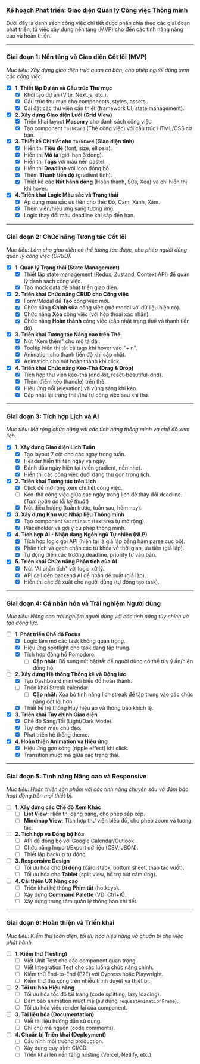 ### **Kế hoạch Phát triển: Giao diện Quản lý Công việc Thông minh**

Dưới đây là danh sách công việc chi tiết được phân chia theo các giai đoạn phát triển, từ việc xây dựng nền tảng (MVP) cho đến các tính năng nâng cao và hoàn thiện.

---

### **Giai đoạn 1: Nền tảng và Giao diện Cốt lõi (MVP)**

_Mục tiêu: Xây dựng giao diện trực quan cơ bản, cho phép người dùng xem các công việc._

- [x] **1. Thiết lập Dự án và Cấu trúc Thư mục**
  - [x] Khởi tạo dự án (Vite, Next.js, etc.).
  - [x] Cấu trúc thư mục cho components, styles, assets.
  - [x] Cài đặt các thư viện cần thiết (framework UI, state management).
- [x] **2. Xây dựng Giao diện Lưới (Grid View)**
  - [x] Triển khai layout **Masonry** cho danh sách công việc.
  - [x] Tạo component `TaskCard` (Thẻ công việc) với cấu trúc HTML/CSS cơ bản.
- [x] **3. Thiết kế Chi tiết cho `TaskCard` (Giao diện tĩnh)**
  - [x] Hiển thị **Tiêu đề** (font, size, ellipsis).
  - [x] Hiển thị **Mô tả** (giới hạn 3 dòng).
  - [x] Hiển thị **Tags** với màu nền pastel.
  - [x] Hiển thị **Deadline** với icon đồng hồ.
  - [x] Thêm **Thanh tiến độ** (gradient tĩnh).
  - [x] Thiết kế các **Nút hành động** (Hoàn thành, Sửa, Xóa) và chỉ hiển thị khi hover.
- [x] **4. Triển khai Logic Màu sắc và Trạng thái**
  - [x] Áp dụng màu sắc ưu tiên cho thẻ: Đỏ, Cam, Xanh, Xám.
  - [x] Thêm viền/hiệu ứng sáng tương ứng.
  - [x] Logic thay đổi màu deadline khi sắp đến hạn.

---

### **Giai đoạn 2: Chức năng Tương tác Cốt lõi**

_Mục tiêu: Làm cho giao diện có thể tương tác được, cho phép người dùng quản lý công việc (CRUD)._

- [x] **1. Quản lý Trạng thái (State Management)**
  - [x] Thiết lập state management (Redux, Zustand, Context API) để quản lý danh sách công việc.
  - [x] Tạo mock data để phát triển giao diện.
- [x] **2. Triển khai Chức năng CRUD cho Công việc**
  - [x] Form/Modal để **Tạo** công việc mới.
  - [x] Chức năng **Chỉnh sửa** công việc (mở modal với dữ liệu hiện có).
  - [x] Chức năng **Xóa** công việc (với hộp thoại xác nhận).
  - [x] Chức năng **Hoàn thành** công việc (cập nhật trạng thái và thanh tiến độ).
- [x] **3. Triển khai Tương tác Nâng cao trên Thẻ**
  - [x] Nút "Xem thêm" cho mô tả dài.
  - [x] Tooltip hiển thị tất cả tags khi hover vào "+ n".
  - [x] Animation cho thanh tiến độ khi cập nhật.
  - [x] Animation cho nút hoàn thành khi click.
- [x] **4. Triển khai Chức năng Kéo-Thả (Drag & Drop)**
  - [x] Tích hợp thư viện kéo-thả (dnd-kit, react-beautiful-dnd).
  - [x] Thêm điểm kéo (handle) trên thẻ.
  - [x] Hiệu ứng nổi (elevation) và vùng sáng khi kéo.
  - [x] Cập nhật lại trạng thái/thứ tự công việc sau khi thả.

---

### **Giai đoạn 3: Tích hợp Lịch và AI**

_Mục tiêu: Mở rộng chức năng với các tính năng thông minh và chế độ xem lịch._

- [x] **1. Xây dựng Giao diện Lịch Tuần**
  - [x] Tạo layout 7 cột cho các ngày trong tuần.
  - [x] Header hiển thị tên ngày và ngày.
  - [x] Đánh dấu ngày hiện tại (viền gradient, nền nhẹ).
  - [x] Hiển thị các công việc dưới dạng thu gọn trong lịch.
- [x] **2. Triển khai Tương tác trên Lịch**
  - [x] Click để mở rộng xem chi tiết công việc.
  - [ ] Kéo-thả công việc giữa các ngày trong lịch để thay đổi deadline. (_Tạm hoãn do lỗi kỹ thuật_)
  - [x] Nút điều hướng (tuần trước, tuần sau, hôm nay).
- [x] **3. Xây dựng Khu vực Nhập liệu Thông minh**
  - [x] Tạo component `SmartInput` (textarea tự mở rộng).
  - [x] Placeholder và gợi ý cú pháp thông minh.
- [x] **4. Tích hợp AI - Nhận dạng Ngôn ngữ Tự nhiên (NLP)**
  - [x] Tích hợp logic gọi API (hiện tại là giả lập bằng hàm parse cục bộ).
  - [x] Phân tích và gạch chân các từ khóa về thời gian, ưu tiên (giả lập).
  - [x] Tự động điền các trường deadline, priority từ văn bản.
- [x] **5. Triển khai Chức năng Phân tích của AI**
  - [x] Nút "AI phân tích" với logic xử lý.
  - [x] API call đến backend AI để nhận đề xuất (giả lập).
  - [x] Hiển thị các đề xuất cho người dùng (tự động tạo task).

---

### **Giai đoạn 4: Cá nhân hóa và Trải nghiệm Người dùng**

_Mục tiêu: Nâng cao trải nghiệm người dùng với các tính năng tùy chỉnh và tạo động lực._

- [ ] **1. Phát triển Chế độ Focus**
  - [x] Logic làm mờ các task không quan trọng.
  - [x] Hiệu ứng spotlight cho task đang tập trung.
  - [x] Tích hợp đồng hồ Pomodoro.
    - [ ] **Cập nhật:** Bổ sung nút bật/tắt để người dùng có thể tùy ý ẩn/hiện đồng hồ.
- [ ] **2. Xây dựng Hệ thống Thống kê và Động lực**
  -   [x] Tạo Dashboard mini với biểu đồ hoàn thành.
  -   [ ] ~~Triển khai Streak calendar.~~
    - [ ] **Cập nhật:** Xóa bỏ tính năng lịch streak để tập trung vào các chức năng cốt lõi hơn.
  -   [x] Thiết kế hệ thống Huy hiệu ảo và thông báo khích lệ.
- [x] **3. Triển khai Tùy chỉnh Giao diện**
  - [x] Chế độ Sáng/Tối (Light/Dark Mode).
  -   [x] Tùy chọn màu chủ đạo.
  -   [x] Phát triển hệ thống theme.
- [x] **4. Hoàn thiện Animation và Hiệu ứng**
  - [x] Hiệu ứng gợn sóng (ripple effect) khi click.
  - [x] Transition mượt mà giữa các trạng thái.

---

### **Giai đoạn 5: Tính năng Nâng cao và Responsive**

_Mục tiêu: Hoàn thiện sản phẩm với các tính năng chuyên sâu và đảm bảo hoạt động trên mọi thiết bị._

- [ ] **1. Xây dựng các Chế độ Xem Khác**
  - [ ] **List View**: Hiển thị dạng bảng, cho phép sắp xếp.
  - [ ] **Mindmap View**: Tích hợp thư viện biểu đồ, cho phép zoom và tương tác.
- [ ] **2. Tích hợp và Đồng bộ hóa**
  - [ ] API để đồng bộ với Google Calendar/Outlook.
  - [ ] Chức năng Import/Export dữ liệu (CSV, JSON).
  - [ ] Thiết lập backup tự động.
- [ ] **3. Responsive Design**
  - [ ] Tối ưu hóa cho **Di động** (card stack, bottom sheet, thao tác vuốt).
  - [ ] Tối ưu hóa cho **Tablet** (split view, hỗ trợ bút cảm ứng).
- [ ] **4. Cải thiện UX Nâng cao**
  - [ ] Triển khai hệ thống **Phím tắt** (hotkeys).
  - [ ] Xây dựng **Command Palette** (VD: Ctrl+K).
  - [ ] Xây dựng trung tâm quản lý thông báo chi tiết.

---

### **Giai đoạn 6: Hoàn thiện và Triển khai**

_Mục tiêu: Kiểm thử toàn diện, tối ưu hóa hiệu năng và chuẩn bị cho việc phát hành._

- [ ] **1. Kiểm thử (Testing)**
  - [ ] Viết Unit Test cho các component quan trọng.
  - [ ] Viết Integration Test cho các luồng chức năng chính.
  - [ ] Kiểm thử End-to-End (E2E) với Cypress hoặc Playwright.
  - [ ] Kiểm thử thủ công trên nhiều trình duyệt và thiết bị.
- [ ] **2. Tối ưu hóa Hiệu năng**
  - [ ] Tối ưu hóa tốc độ tải trang (code splitting, lazy loading).
  - [ ] Đảm bảo animation mượt mà (sử dụng `requestAnimationFrame`).
  - [ ] Tối ưu hóa việc render lại của component.
- [ ] **3. Tài liệu hóa (Documentation)**
  - [ ] Viết tài liệu hướng dẫn sử dụng.
  - [ ] Ghi chú mã nguồn (code comments).
- [ ] **4. Chuẩn bị Triển khai (Deployment)**
  - [ ] Cấu hình môi trường production.
  - [ ] Xây dựng quy trình CI/CD.
  - [ ] Triển khai lên nền tảng hosting (Vercel, Netlify, etc.).
